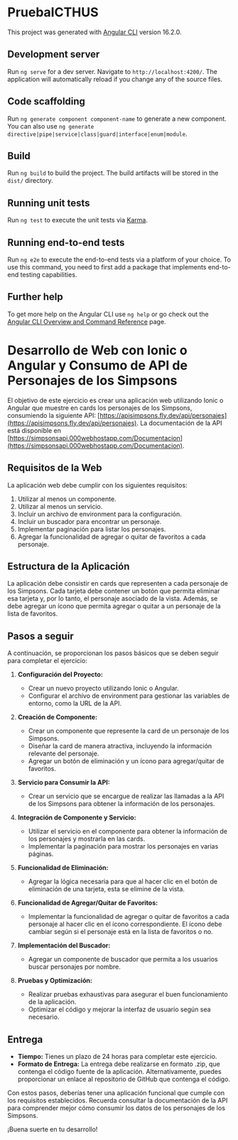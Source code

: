 # PruebaICTHUS

This project was generated with [Angular CLI](https://github.com/angular/angular-cli) version 16.2.0.

## Development server

Run `ng serve` for a dev server. Navigate to `http://localhost:4200/`. The application will automatically reload if you change any of the source files.

## Code scaffolding

Run `ng generate component component-name` to generate a new component. You can also use `ng generate directive|pipe|service|class|guard|interface|enum|module`.

## Build

Run `ng build` to build the project. The build artifacts will be stored in the `dist/` directory.

## Running unit tests

Run `ng test` to execute the unit tests via [Karma](https://karma-runner.github.io).

## Running end-to-end tests

Run `ng e2e` to execute the end-to-end tests via a platform of your choice. To use this command, you need to first add a package that implements end-to-end testing capabilities.

## Further help

To get more help on the Angular CLI use `ng help` or go check out the [Angular CLI Overview and Command Reference](https://angular.io/cli) page.

# Desarrollo de Web con Ionic o Angular y Consumo de API de Personajes de los Simpsons

El objetivo de este ejercicio es crear una aplicación web utilizando Ionic o Angular que muestre en cards los personajes de los Simpsons, consumiendo la siguiente API: [https://apisimpsons.fly.dev/api/personajes](https://apisimpsons.fly.dev/api/personajes). La documentación de la API está disponible en [https://simpsonsapi.000webhostapp.com/Documentacion](https://simpsonsapi.000webhostapp.com/Documentacion).

## Requisitos de la Web

La aplicación web debe cumplir con los siguientes requisitos:

1. Utilizar al menos un componente.
2. Utilizar al menos un servicio.
3. Incluir un archivo de environment para la configuración.
4. Incluir un buscador para encontrar un personaje.
5. Implementar paginación para listar los personajes.
6. Agregar la funcionalidad de agregar o quitar de favoritos a cada personaje.

## Estructura de la Aplicación

La aplicación debe consistir en cards que representen a cada personaje de los Simpsons. Cada tarjeta debe contener un botón que permita eliminar esa tarjeta y, por lo tanto, el personaje asociado de la vista. Además, se debe agregar un ícono que permita agregar o quitar a un personaje de la lista de favoritos.

## Pasos a seguir

A continuación, se proporcionan los pasos básicos que se deben seguir para completar el ejercicio:

1. **Configuración del Proyecto:**

   - Crear un nuevo proyecto utilizando Ionic o Angular.
   - Configurar el archivo de environment para gestionar las variables de entorno, como la URL de la API.

2. **Creación de Componente:**

   - Crear un componente que represente la card de un personaje de los Simpsons.
   - Diseñar la card de manera atractiva, incluyendo la información relevante del personaje.
   - Agregar un botón de eliminación y un ícono para agregar/quitar de favoritos.

3. **Servicio para Consumir la API:**

   - Crear un servicio que se encargue de realizar las llamadas a la API de los Simpsons para obtener la información de los personajes.

4. **Integración de Componente y Servicio:**

   - Utilizar el servicio en el componente para obtener la información de los personajes y mostrarla en las cards.
   - Implementar la paginación para mostrar los personajes en varias páginas.

5. **Funcionalidad de Eliminación:**

   - Agregar la lógica necesaria para que al hacer clic en el botón de eliminación de una tarjeta, esta se elimine de la vista.

6. **Funcionalidad de Agregar/Quitar de Favoritos:**

   - Implementar la funcionalidad de agregar o quitar de favoritos a cada personaje al hacer clic en el ícono correspondiente. El ícono debe cambiar según si el personaje está en la lista de favoritos o no.

7. **Implementación del Buscador:**

   - Agregar un componente de buscador que permita a los usuarios buscar personajes por nombre.

8. **Pruebas y Optimización:**
   - Realizar pruebas exhaustivas para asegurar el buen funcionamiento de la aplicación.
   - Optimizar el código y mejorar la interfaz de usuario según sea necesario.

## Entrega

- **Tiempo:** Tienes un plazo de 24 horas para completar este ejercicio.
- **Formato de Entrega:** La entrega debe realizarse en formato .zip, que contenga el código fuente de la aplicación. Alternativamente, puedes proporcionar un enlace al repositorio de GitHub que contenga el código.

Con estos pasos, deberías tener una aplicación funcional que cumple con los requisitos establecidos. Recuerda consultar la documentación de la API para comprender mejor cómo consumir los datos de los personajes de los Simpsons.

¡Buena suerte en tu desarrollo!

